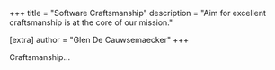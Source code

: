 +++
title = "Software Craftsmanship"
description = "Aim for excellent craftsmanship is at the core of our mission."

[extra]
author = "Glen De Cauwsemaecker"
+++

Craftsmanship...
